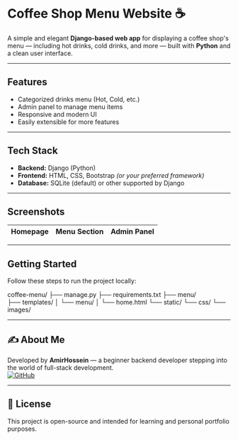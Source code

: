 # Coffee Shop Menu Website ☕️

A simple and elegant **Django-based web app** for displaying a coffee shop's menu — including hot drinks, cold drinks, and more — built with **Python** and a clean user interface.

---

## Features

- Categorized drinks menu (Hot, Cold, etc.)
- Admin panel to manage menu items
- Responsive and modern UI
- Easily extensible for more features

---

## Tech Stack

- **Backend:** Django (Python)
- **Frontend:** HTML, CSS, Bootstrap *(or your preferred framework)*
- **Database:** SQLite (default) or other supported by Django

---

## Screenshots

| Homepage | Menu Section | Admin Panel |
|----------|--------------|--------------|

---

## Getting Started

Follow these steps to run the project locally:

coffee-menu/
├── manage.py
├── requirements.txt
├── menu/                
├── templates/
│   └── menu/
│       └── home.html
└── static/
    └── css/
    └── images/
    
----------------

## ✍️ About Me
Developed by **AmirHossein** — a beginner backend developer stepping into the world of full-stack development.  
[![GitHub](https://img.shields.io/badge/GitHub-Profile-black)](https://github.com/AmirHossein2020?tab=repositories)

---

## 📜 License
This project is open-source and intended for learning and personal portfolio purposes.
